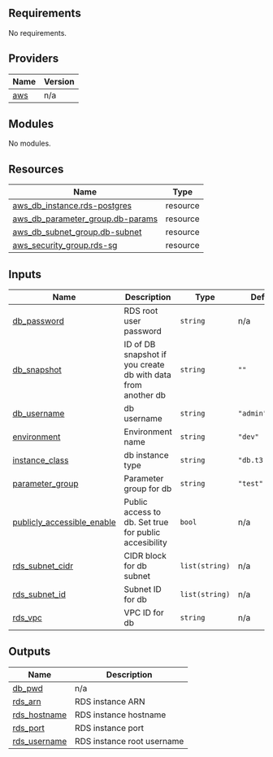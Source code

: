 <!-- BEGIN_TF_DOCS -->
## Requirements

No requirements.

## Providers

| Name | Version |
|------|---------|
| <a name="provider_aws"></a> [aws](#provider\_aws) | n/a |

## Modules

No modules.

## Resources

| Name | Type |
|------|------|
| [aws_db_instance.rds-postgres](https://registry.terraform.io/providers/hashicorp/aws/latest/docs/resources/db_instance) | resource |
| [aws_db_parameter_group.db-params](https://registry.terraform.io/providers/hashicorp/aws/latest/docs/resources/db_parameter_group) | resource |
| [aws_db_subnet_group.db-subnet](https://registry.terraform.io/providers/hashicorp/aws/latest/docs/resources/db_subnet_group) | resource |
| [aws_security_group.rds-sg](https://registry.terraform.io/providers/hashicorp/aws/latest/docs/resources/security_group) | resource |

## Inputs

| Name | Description | Type | Default | Required |
|------|-------------|------|---------|:--------:|
| <a name="input_db_password"></a> [db\_password](#input\_db\_password) | RDS root user password | `string` | n/a | yes |
| <a name="input_db_snapshot"></a> [db\_snapshot](#input\_db\_snapshot) | ID of DB snapshot if you create db with data from another db | `string` | `""` | no |
| <a name="input_db_username"></a> [db\_username](#input\_db\_username) | db username | `string` | `"admin"` | no |
| <a name="input_environment"></a> [environment](#input\_environment) | Environment name | `string` | `"dev"` | no |
| <a name="input_instance_class"></a> [instance\_class](#input\_instance\_class) | db instance type | `string` | `"db.t3.micro"` | no |
| <a name="input_parameter_group"></a> [parameter\_group](#input\_parameter\_group) | Parameter group for db | `string` | `"test"` | no |
| <a name="input_publicly_accessible_enable"></a> [publicly\_accessible\_enable](#input\_publicly\_accessible\_enable) | Public access to db. Set true for public accesibility | `bool` | n/a | yes |
| <a name="input_rds_subnet_cidr"></a> [rds\_subnet\_cidr](#input\_rds\_subnet\_cidr) | CIDR block for db subnet | `list(string)` | n/a | yes |
| <a name="input_rds_subnet_id"></a> [rds\_subnet\_id](#input\_rds\_subnet\_id) | Subnet ID for db | `list(string)` | n/a | yes |
| <a name="input_rds_vpc"></a> [rds\_vpc](#input\_rds\_vpc) | VPC ID for db | `string` | n/a | yes |

## Outputs

| Name | Description |
|------|-------------|
| <a name="output_db_pwd"></a> [db\_pwd](#output\_db\_pwd) | n/a |
| <a name="output_rds_arn"></a> [rds\_arn](#output\_rds\_arn) | RDS instance ARN |
| <a name="output_rds_hostname"></a> [rds\_hostname](#output\_rds\_hostname) | RDS instance hostname |
| <a name="output_rds_port"></a> [rds\_port](#output\_rds\_port) | RDS instance port |
| <a name="output_rds_username"></a> [rds\_username](#output\_rds\_username) | RDS instance root username |
<!-- END_TF_DOCS -->